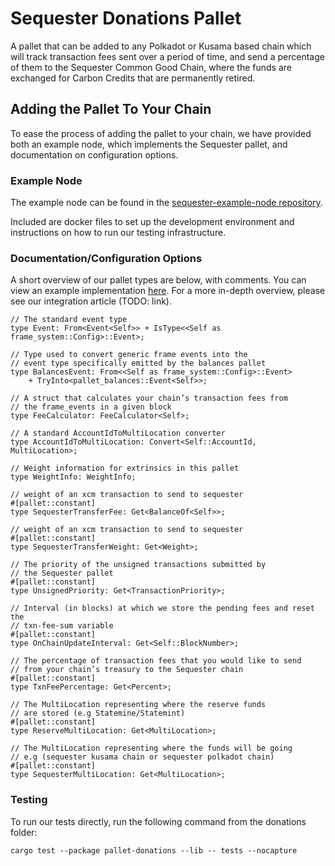 # Sequester Donations Pallet

A pallet that can be added to any Polkadot or Kusama based chain which will track transaction fees sent over a period of time, and send a percentage of them to the Sequester Common Good Chain, where the funds are exchanged for Carbon Credits that are permanently retired.

## Adding the Pallet To Your Chain

To ease the process of adding the pallet to your chain, we have provided both an example node, which implements the Sequester pallet, and documentation on configuration options.

### Example Node

The example node can be found in the [sequester-example-node repository](https://github.com/SequesterChain/sequester-example-node).

Included are docker files to set up the development environment and instructions on how to run our testing infrastructure.

### Documentation/Configuration Options

A short overview of our pallet types are below, with comments. You can view an example implementation [here](https://github.com/SequesterChain/sequester-example-node/blob/main/runtime/src/lib.rs#L325-L360). For a more in-depth overview, please see our integration article (TODO: link).

```
// The standard event type
type Event: From<Event<Self>> + IsType<<Self as frame_system::Config>::Event>;

// Type used to convert generic frame events into the
// event type specifically emitted by the balances pallet
type BalancesEvent: From<<Self as frame_system::Config>::Event>
    + TryInto<pallet_balances::Event<Self>>;

// A struct that calculates your chain’s transaction fees from
// the frame_events in a given block
type FeeCalculator: FeeCalculator<Self>;

// A standard AccountIdToMultiLocation converter
type AccountIdToMultiLocation: Convert<Self::AccountId, MultiLocation>;

// Weight information for extrinsics in this pallet
type WeightInfo: WeightInfo;

// weight of an xcm transaction to send to sequester
#[pallet::constant]
type SequesterTransferFee: Get<BalanceOf<Self>>;

// weight of an xcm transaction to send to sequester
#[pallet::constant]
type SequesterTransferWeight: Get<Weight>;

// The priority of the unsigned transactions submitted by
// the Sequester pallet
#[pallet::constant]
type UnsignedPriority: Get<TransactionPriority>;

// Interval (in blocks) at which we store the pending fees and reset the
// txn-fee-sum variable
#[pallet::constant]
type OnChainUpdateInterval: Get<Self::BlockNumber>;

// The percentage of transaction fees that you would like to send
// from your chain’s treasury to the Sequester chain
#[pallet::constant]
type TxnFeePercentage: Get<Percent>;

// The MultiLocation representing where the reserve funds
// are stored (e.g Statemine/Statemint)
#[pallet::constant]
type ReserveMultiLocation: Get<MultiLocation>;

// The MultiLocation representing where the funds will be going
// e.g (sequester kusama chain or sequester polkadot chain)
#[pallet::constant]
type SequesterMultiLocation: Get<MultiLocation>;
```

### Testing

To run our tests directly, run the following command from the donations folder:

```
cargo test --package pallet-donations --lib -- tests --nocapture
```
